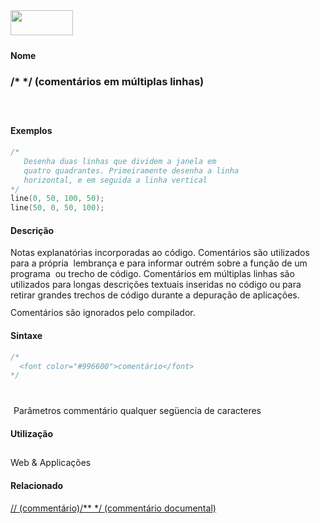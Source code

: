 <img height="40" src="../images/1pix.gif" width="100"/>
<img height="1" src="../images/1pix.gif" width="20"/>
<img height="1" src="../images/1pix.gif" width="555"/>

#### Nome
### /* */ (comentários em múltiplas linhas)
<img height="25" src="../images/1pix.gif" width="1"/>

#### Exemplos

```pde
/* 
   Desenha duas linhas que dividem a janela em
   quatro quadrantes. Primeiramente desenha a linha 
   horizontal, e em seguida a linha vertical
*/ 
line(0, 50, 100, 50); 
line(50, 0, 50, 100); 

```

#### Descrição
Notas explanatórias incorporadas ao
código. Comentários são utilizados para a
própria  lembrança e para informar outrém
sobre a função de um programa  ou trecho de
código. Comentários em múltiplas linhas são
utilizados para longas descrições textuais inseridas no
código ou para retirar grandes trechos de código durante
a depuração de aplicações.
Comentários são ignorados pelo compilador.
<img height="25" src="../images/1pix.gif" width="1"/>

#### Sintaxe
```pde
/*
  <font color="#996600">comentário</font>
*/
            
```
<img height="25" src="../images/1pix.gif" width="1"/>
Parâmetros
commentário
qualquer següencia de caracteres
<img height="25" src="../images/1pix.gif" width="1"/>

#### Utilização

	
Web & Applicações
<img height="25" src="../images/1pix.gif" width="1"/>

#### Relacionado
[// (commentário)](comment)[/** */ (commentário documental)](doccomment)
